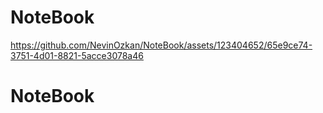# NoteBook


https://github.com/NevinOzkan/NoteBook/assets/123404652/65e9ce74-3751-4d01-8821-5acce3078a46

# NoteBook
